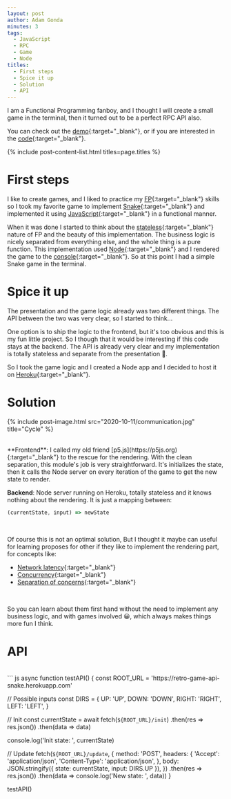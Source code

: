 ```yaml
---
layout: post
author: Adam Gonda
minutes: 3
tags:
  - JavaScript
  - RPC
  - Game
  - Node
titles:
  - First steps
  - Spice it up
  - Solution
  - API
---
```


I am a Functional Programming fanboy, and I thought I will create a small game in the terminal,
then it turned out to be a perfect RPC API also.


You can check out the
[demo](https://retro-game-api-snake.herokuapp.com/){:target="_blank"},
or if you are interested in the
[code](https://github.com/AdamGonda/retro-game-api-snake){:target="_blank"}.

{% include post-content-list.html titles=page.titles %}

# First steps 

I like to create games, and I
liked to practice my [FP](https://en.wikipedia.org/wiki/Functional_programming){:target="_blank"}
skills
so I took my favorite game to implement [Snake](https://en.wikipedia.org/wiki/Snake_(video_game_genre)){:target="_blank"} and implemented it using
[JavaScript](https://en.wikipedia.org/wiki/JavaScript){:target="_blank"} in a functional manner.

When it was done I started to think about the [stateless](https://subscription.packtpub.com/book/application_development/9781788831437/1/ch01lvl1sec16/stateless-versus-stateful){:target="_blank"}
nature of FP and the beauty of this implementation. The business logic is nicely separated from everything
else, and the whole thing is a pure function. This implementation used [Node](https://nodejs.org/en/){:target="_blank"} and I rendered the game to the [console](https://en.wikipedia.org/wiki/System_console){:target="_blank"}.
So at this point I had a simple Snake game in the terminal.

# Spice it up

The presentation and the game logic already was two different things.
The API between the two was very clear, so I started to think... 

One option is to ship the logic to the frontend, but it's too obvious
and this is my fun little project. So I though that it would be
interesting if this code stays at the backend.
The API is already very clear and my implementation is totally stateless
and separate from the presentation 🤠.

So I took the game logic and I created a Node app and I decided to host it on
[Heroku](https://www.heroku.com/){:target="_blank"}.

# Solution

{% include post-image.html src="2020-10-11/communication.jpg" title="Cycle" %}

<br>
**Frontend**:
I called my old friend [p5.js](https://p5js.org){:target="_blank"}
to the rescue for the rendering. With the clean separation, this
module's job is very straightforward. It's initializes the state, then
it calls the Node server on every iteration of the game to get the new state to render.

**Backend**:
Node server running on Heroku, totally stateless and it knows nothing about the rendering.
It is just a mapping between:
``` js
(currentState, input) => newState
```
<br>

Of course this is not an optimal solution, But I thought it maybe can
useful for learning proposes for other if they like to implement the rendering part,
<br>for concepts like:

- [Network latency](https://en.wikipedia.org/wiki/Latency_(engineering)){:target="_blank"}
- [Concurrency](https://en.wikipedia.org/wiki/Concurrency_(computer_science)){:target="_blank"}
- [Separation of concerns](https://en.wikipedia.org/wiki/Separation_of_concerns){:target="_blank"}

<br>

So you can learn about them first hand without the need to implement
any business logic, and with games involved 😀, which always makes
things more fun I think.

# API
<br>
``` js
async function testAPI() {
  const ROOT_URL = 'https://retro-game-api-snake.herokuapp.com'

  // Possible inputs
  const DIRS = {
    UP: 'UP',
    DOWN: 'DOWN',
    RIGHT: 'RIGHT',
    LEFT: 'LEFT',
  }

  // Init
  const currentState = await fetch(`${ROOT_URL}/init`)
    .then(res => res.json())
    .then(data => data)

  console.log('Init state: ', currentState)

  // Update
  fetch(`${ROOT_URL}/update`, {
    method: 'POST',
    headers: {
      'Accept': 'application/json',
      'Content-Type': 'application/json',
    },
    body: JSON.stringify({ state: currentState, input: DIRS.UP }),
  })
    .then(res => res.json())
    .then(data => console.log('New state: ', data))
}

testAPI()
```